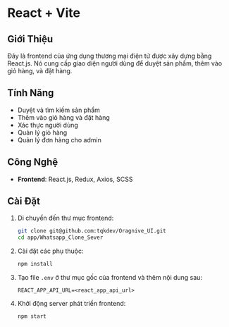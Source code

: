 # React + Vite

## Giới Thiệu

Đây là frontend của ứng dụng thương mại điện tử được xây dựng bằng React.js. Nó cung cấp giao diện người dùng để duyệt sản phẩm, thêm vào giỏ hàng, và đặt hàng.

## Tính Năng

- Duyệt và tìm kiếm sản phẩm
- Thêm vào giỏ hàng và đặt hàng
- Xác thực người dùng
- Quản lý giỏ hàng
- Quản lý đơn hàng cho admin

## Công Nghệ

- **Frontend**: React.js, Redux, Axios, SCSS


## Cài Đặt

1. Di chuyển đến thư mục frontend:

    ```sh
    git clone git@github.com:tqkdev/Oragnive_UI.git
    cd app/Whatsapp_Clone_Sever
    ```

2. Cài đặt các phụ thuộc:

    ```sh
    npm install
    ```

3. Tạo file `.env` ở thư mục gốc của frontend và thêm nội dung sau:

    ```env
    REACT_APP_API_URL=<react_app_api_url>
    ```

4. Khởi động server phát triển frontend:

    ```sh
    npm start
    ```
